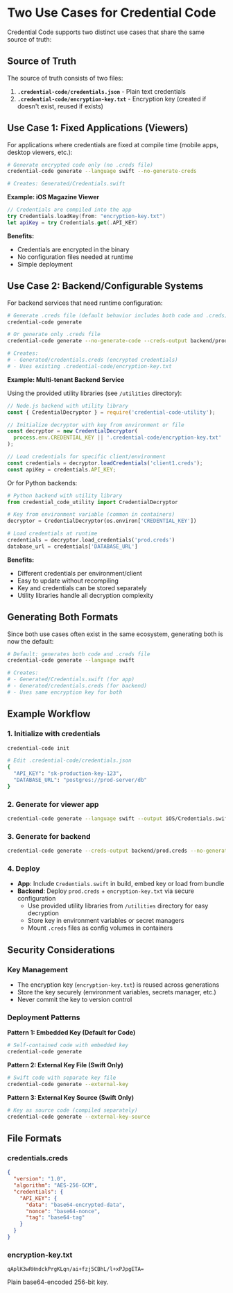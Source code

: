 # Two Use Cases for Credential Code

Credential Code supports two distinct use cases that share the same source of truth:

## Source of Truth

The source of truth consists of two files:
1. **`.credential-code/credentials.json`** - Plain text credentials
2. **`.credential-code/encryption-key.txt`** - Encryption key (created if doesn't exist, reused if exists)

## Use Case 1: Fixed Applications (Viewers)

For applications where credentials are fixed at compile time (mobile apps, desktop viewers, etc.):

```bash
# Generate encrypted code only (no .creds file)
credential-code generate --language swift --no-generate-creds

# Creates: Generated/Credentials.swift
```

**Example: iOS Magazine Viewer**
```swift
// Credentials are compiled into the app
try Credentials.loadKey(from: "encryption-key.txt")
let apiKey = try Credentials.get(.API_KEY)
```

**Benefits:**
- Credentials are encrypted in the binary
- No configuration files needed at runtime
- Simple deployment

## Use Case 2: Backend/Configurable Systems

For backend services that need runtime configuration:

```bash
# Generate .creds file (default behavior includes both code and .creds)
credential-code generate

# Or generate only .creds file
credential-code generate --no-generate-code --creds-output backend/prod.creds

# Creates: 
# - Generated/credentials.creds (encrypted credentials)
# - Uses existing .credential-code/encryption-key.txt
```

**Example: Multi-tenant Backend Service**

Using the provided utility libraries (see `/utilities` directory):

```javascript
// Node.js backend with utility library
const { CredentialDecryptor } = require('credential-code-utility');

// Initialize decryptor with key from environment or file
const decryptor = new CredentialDecryptor(
  process.env.CREDENTIAL_KEY || '.credential-code/encryption-key.txt'
);

// Load credentials for specific client/environment
const credentials = decryptor.loadCredentials('client1.creds');
const apiKey = credentials.API_KEY;
```

Or for Python backends:

```python
# Python backend with utility library
from credential_code_utility import CredentialDecryptor

# Key from environment variable (common in containers)
decryptor = CredentialDecryptor(os.environ['CREDENTIAL_KEY'])

# Load credentials at runtime
credentials = decryptor.load_credentials('prod.creds')
database_url = credentials['DATABASE_URL']
```

**Benefits:**
- Different credentials per environment/client
- Easy to update without recompiling
- Key and credentials can be stored separately
- Utility libraries handle all decryption complexity

## Generating Both Formats

Since both use cases often exist in the same ecosystem, generating both is now the default:

```bash
# Default: generates both code and .creds file
credential-code generate --language swift

# Creates:
# - Generated/Credentials.swift (for app)
# - Generated/credentials.creds (for backend)
# - Uses same encryption key for both
```

## Example Workflow

### 1. Initialize with credentials
```bash
credential-code init

# Edit .credential-code/credentials.json
{
  "API_KEY": "sk-production-key-123",
  "DATABASE_URL": "postgres://prod-server/db"
}
```

### 2. Generate for viewer app
```bash
credential-code generate --language swift --output iOS/Credentials.swift --no-generate-creds
```

### 3. Generate for backend
```bash
credential-code generate --creds-output backend/prod.creds --no-generate-code
```

### 4. Deploy
- **App**: Include `Credentials.swift` in build, embed key or load from bundle
- **Backend**: Deploy `prod.creds` + `encryption-key.txt` via secure configuration
  - Use provided utility libraries from `/utilities` directory for easy decryption
  - Store key in environment variables or secret managers
  - Mount `.creds` files as config volumes in containers

## Security Considerations

### Key Management
- The encryption key (`encryption-key.txt`) is reused across generations
- Store the key securely (environment variables, secrets manager, etc.)
- Never commit the key to version control

### Deployment Patterns

**Pattern 1: Embedded Key (Default for Code)**
```bash
# Self-contained code with embedded key
credential-code generate
```

**Pattern 2: External Key File (Swift Only)**
```bash
# Swift code with separate key file
credential-code generate --external-key
```

**Pattern 3: External Key Source (Swift Only)**
```bash
# Key as source code (compiled separately)
credential-code generate --external-key-source
```

## File Formats

### credentials.creds
```json
{
  "version": "1.0",
  "algorithm": "AES-256-GCM",
  "credentials": {
    "API_KEY": {
      "data": "base64-encrypted-data",
      "nonce": "base64-nonce",
      "tag": "base64-tag"
    }
  }
}
```

### encryption-key.txt
```
qAplK3wRHndckPrgKLqn/ai+fzj5CBhL/l+xPJpgETA=
```

Plain base64-encoded 256-bit key.